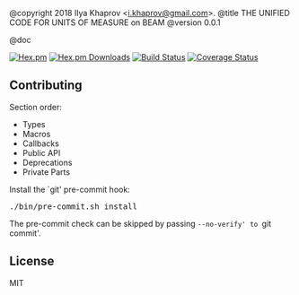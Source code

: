 @copyright 2018 Ilya Khaprov <<i.khaprov@gmail.com>>.
@title THE UNIFIED CODE FOR UNITS OF MEASURE on BEAM
@version 0.0.1

@doc

[![Hex.pm][Hex badge]][Hex link]
[![Hex.pm Downloads][Hex downloads badge]][Hex link]
[![Build Status][Travis badge]][Travis link]
[![Coverage Status][Coveralls badge]][Coveralls link]

## Contributing

Section order:

- Types
- Macros
- Callbacks
- Public API
- Deprecations
- Private Parts

Install the `git' pre-commit hook:

<pre lang="bash">
./bin/pre-commit.sh install
</pre>

The pre-commit check can be skipped by passing `--no-verify' to `git commit'.

## License

MIT

<!-- Named Links -->

[Hex badge]: https://img.shields.io/hexpm/v/ucum.svg?maxAge=2592000?style=plastic
[Hex link]: https://hex.pm/packages/ucum
[Hex downloads badge]: https://img.shields.io/hexpm/dt/ucum.beam.svg?maxAge=2592000
[Travis badge]: https://travis-ci.org/deadtrickster/ucum.beam.svg?branch=version-3
[Travis link]: https://travis-ci.org/deadtrickster/ucum.beam
[Coveralls badge]: https://coveralls.io/repos/github/deadtrickster/ucum.beam/badge.svg?branch=master
[Coveralls link]: https://coveralls.io/github/deadtrickster/ucum.beam?branch=master
